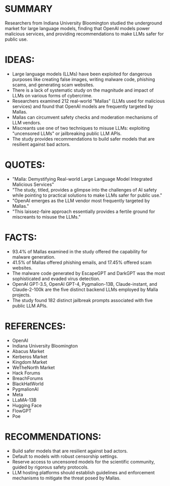 # SUMMARY
Researchers from Indiana University Bloomington studied the underground market for large language models, finding that OpenAI models power malicious services, and providing recommendations to make LLMs safer for public use.

# IDEAS:
* Large language models (LLMs) have been exploited for dangerous purposes like creating false images, writing malware code, phishing scams, and generating scam websites.
* There is a lack of systematic study on the magnitude and impact of LLMs on various forms of cybercrime.
* Researchers examined 212 real-world "Mallas" (LLMs used for malicious services) and found that OpenAI models are frequently targeted by Mallas.
* Mallas can circumvent safety checks and moderation mechanisms of LLM vendors.
* Miscreants use one of two techniques to misuse LLMs: exploiting "uncensored LLMs" or jailbreaking public LLM APIs.
* The study provides recommendations to build safer models that are resilient against bad actors.

# QUOTES:
* "Malla: Demystifying Real-world Large Language Model Integrated Malicious Services"
* "The study, titled, provides a glimpse into the challenges of AI safety while pointing to practical solutions to make LLMs safer for public use."
* "OpenAI emerges as the LLM vendor most frequently targeted by Mallas."
* "This laissez-faire approach essentially provides a fertile ground for miscreants to misuse the LLMs."

# FACTS:
* 93.4% of Mallas examined in the study offered the capability for malware generation.
* 41.5% of Mallas offered phishing emails, and 17.45% offered scam websites.
* The malware code generated by EscapeGPT and DarkGPT was the most sophisticated and evaded virus detection.
* OpenAI GPT-3.5, OpenAI GPT-4, Pygmalion-13B, Claude-instant, and Claude-2-100k are the five distinct backend LLMs employed by Malla projects.
* The study found 182 distinct jailbreak prompts associated with five public LLM APIs.

# REFERENCES:
* OpenAI
* Indiana University Bloomington
* Abacus Market
* Kerberos Market
* Kingdom Market
* WeTheNorth Market
* Hack Forums
* BreachForums
* BlackHatWorld
* PygmalionAI
* Meta
* LLaMA-13B
* Hugging Face
* FlowGPT
* Poe

# RECOMMENDATIONS:
* Build safer models that are resilient against bad actors.
* Default to models with robust censorship settings.
* Reserve access to uncensored models for the scientific community, guided by rigorous safety protocols.
* LLM hosting platforms should establish guidelines and enforcement mechanisms to mitigate the threat posed by Mallas.
